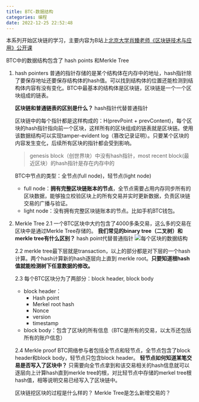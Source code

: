 ```yaml
---
title: BTC-数据结构
categories: 编程
date: 2022-12-25 22:52:48
---
```


本系列开始区块链的学习，主要内容为B站上[北京大学肖臻老师《区块链技术与应用》公开课](https://www.bilibili.com/video/BV1Vt411X7JF?p=1&vd_source=22653c02dfbe0c9c7bb4a200eb87fe4e)

BTC中的数据结构包含了 hash points 和Merkle Tree

1. hash pointers
   普通的指针存储的是某个结构体在内存中的地址，hash指针除了要保存地址还要保存结构体的hash值。可以找到结构体的位置还能检测到结构体内容有没有变化。BTC中最基本的结构体是区块链，区块链是一个一个区块组成的链表。
   
   **区块链和普通链表的区别是什么？** hash指针代替普通指针

   区块链中的每个指针都是这样构成的：H(prevPoint + prevContent)，每个区块的hash指针指向前一个区块，这样所有的区块组成的链表就是区块链。使用该数据结构可以实现tamper-evident log（篡改记录证明）。只要某个区块的内容发生变化，后续所有区块的指针都会受到影响。
   > genesis block（创世界块）中没有hash指针，most recent block(最近区块）的hash指针是存在内存中的

   BTC中节点的类型：全节点(full node)，轻节点(light node)
   - full node：**拥有完整区块链账本的节点**，全节点需要占用内存同步所有的区块数据，能够独立校验区块上的所有交易并实时更新数据，负责区块链交易的广播与验证。
   - light node：没有拥有完整区块链账本的节点。比如手机BTC钱包。

2. Merkle Tree
   2.1 一个BTC区块中大约包含了4000多条交易，这么多的交易在区块中是通过Merkle Tree存储的。
   **我们常见的binary tree（二叉树）和merkle tree有什么区别？** hash point代替普通指针
   ![每个区块的数据结构](./btc.jpg)

   2.2 merkle tree最下层就是transaction，以上的部分都是对下层的一个hash计算。两个hash计算新的hash逐层向上直到 merkle root。**只要知道根hash值就能检测树下任意数据的修改。**

   2.3 每个BTC区块分为了两部分：block header, block body
   - block header：
     - Hash point
     - Merkel root hash
     - Nonce
     - version
     - timestamp
   - block body：包含了区块的所有信息（BTC是所有的交易，以太币还包括所有的账户信息）

   2.4 Merkle proof
      BTC网络参与者包括全节点和轻节点，全节点包含了block header和block body，轻节点只包含block header。
      **轻节点如何知道某笔交易是否写入了区块中？**
     只需要向全节点拿到和该交易相关的hash信息就可以逐层向上计算hash直到merkle tree的根，对比轻节点中存储的merkel tree根hash值，相等说明交易已经写入了区块链中。

   区块链挖区块的过程是什么样的？
   Merkle Tree是怎么新增交易的？